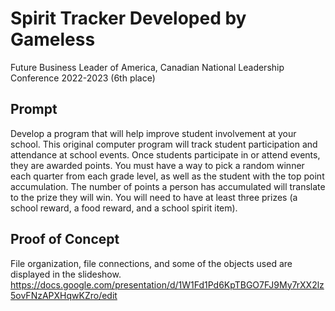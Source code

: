 # Spirit Tracker Developed by Gameless
Future Business Leader of America, Canadian National Leadership Conference 2022-2023 (6th place)

## Prompt 
Develop a program that will help improve student involvement at your school.  This original computer program will track student participation and attendance at school events.  Once students participate in or attend events, they are awarded points.  You must have a way to pick a random winner each quarter from each grade level, as well as the student with the top point accumulation. The number of points a person has accumulated will translate to the prize they will win. You will need to have at least three prizes (a school reward, a food reward, and a school spirit item). 

## Proof of Concept
File organization, file connections, and some of the objects used are displayed in the slideshow.
https://docs.google.com/presentation/d/1W1Fd1Pd6KpTBGO7FJ9My7rXX2lz5ovFNzAPXHqwKZro/edit
